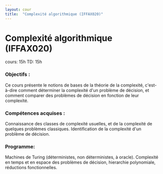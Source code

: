 ```yaml
---
layout: cour
title:  "Complexité algorithmique (IFFAX020)"
---
```


# Complexité algorithmique (IFFAX020)
cours: 15h TD: 15h
### Objectifs :
Ce cours présente le notions de bases de la théorie de la complexité, c'est-à-dire comment déterminer la complexité d'un
problème de décision, et comment comparer des problèmes de décision en fonction de leur complexité.
### Compétences acquises :
Connaissance des classes de complexité usuelles, et de la complexité de quelques problèmes classiques. Identification de
la complexité d'un problème de décision.
### Programme:
Machines de Turing (déterministes, non déterministes, à oracle). Complexité en temps et en espace des problèmes de 
décision, hierarchie polynomiale, réductions fonctionnelles.